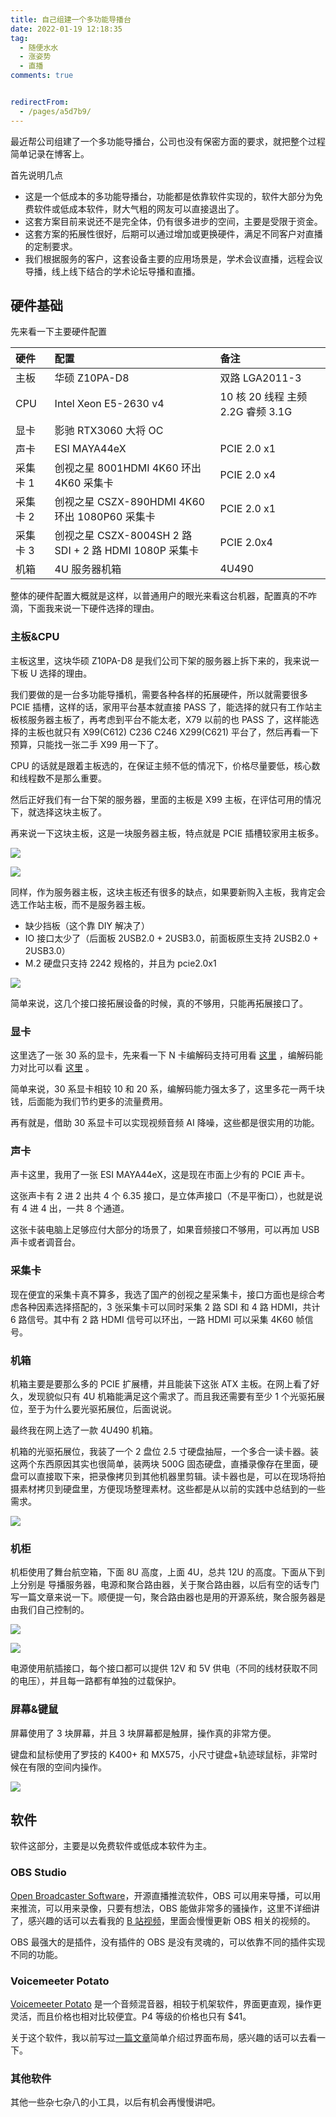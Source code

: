 ```yaml
---
title: 自己组建一个多功能导播台
date: 2022-01-19 12:18:35
tag:
  - 随便水水
  - 涨姿势
  - 直播
comments: true


redirectFrom:
  - /pages/a5d7b9/
---
```


最近帮公司组建了一个多功能导播台，公司也没有保密方面的要求，就把整个过程简单记录在博客上。

<!-- more -->

首先说明几点

- 这是一个低成本的多功能导播台，功能都是依靠软件实现的，软件大部分为免费软件或低成本软件，财大气粗的网友可以直接退出了。
- 这套方案目前来说还不是完全体，仍有很多进步的空间，主要是受限于资金。
- 这套方案的拓展性很好，后期可以通过增加或更换硬件，满足不同客户对直播的定制要求。
- 我们根据服务的客户，这套设备主要的应用场景是，学术会议直播，远程会议导播，线上线下结合的学术论坛导播和直播。

## 硬件基础

先来看一下主要硬件配置

| 硬件     | 配置                                                   | 备注                              |
| :------- | :----------------------------------------------------- | :-------------------------------- |
| 主板     | 华硕 Z10PA-D8                                          | 双路 LGA2011-3                    |
| CPU      | Intel Xeon E5-2630 v4                                  | 10 核 20 线程 主频 2.2G 睿频 3.1G |
| 显卡     | 影驰 RTX3060 大将 OC                                   |                                   |
| 声卡     | ESI MAYA44eX                                           | PCIE 2.0 x1                       |
| 采集卡 1 | 创视之星 8001HDMI 4K60 环出 4K60 采集卡                | PCIE 2.0 x4                       |
| 采集卡 2 | 创视之星 CSZX-890HDMI 4K60 环出 1080P60 采集卡         | PCIE 2.0 x1                       |
| 采集卡 3 | 创视之星 CSZX-8004SH 2 路 SDI + 2 路 HDMI 1080P 采集卡 | PCIE 2.0x4                        |
| 机箱     | 4U 服务器机箱                                          | 4U490                             |

整体的硬件配置大概就是这样，以普通用户的眼光来看这台机器，配置真的不咋滴，下面我来说一下硬件选择的理由。

### 主板&CPU

主板这里，这块华硕 Z10PA-D8 是我们公司下架的服务器上拆下来的，我来说一下板 U 选择的理由。

我们要做的是一台多功能导播机，需要各种各样的拓展硬件，所以就需要很多 PCIE 插槽，这样的话，家用平台基本就直接 PASS 了，能选择的就只有工作站主板核服务器主板了，再考虑到平台不能太老，X79 以前的也 PASS 了，这样能选择的主板也就只有 X99(C612) C236 C246 X299(C621) 平台了，然后再看一下预算，只能找一张二手 X99 用一下了。

CPU 的话就是跟着主板选的，在保证主频不低的情况下，价格尽量要低，核心数和线程数不是那么重要。

然后正好我们有一台下架的服务器，里面的主板是 X99 主板，在评估可用的情况下，就选择这块主板了。

再来说一下这块主板，这是一块服务器主板，特点就是 PCIE 插槽较家用主板多。

![](./img/Clip_20220119_135351.avif)

![](./img/Clip_20220119_134438.avif)

同样，作为服务器主板，这块主板还有很多的缺点，如果要新购入主板，我肯定会选工作站主板，而不是服务器主板。

- 缺少挡板（这个靠 DIY 解决了）
- IO 接口太少了（后面板 2USB2.0 + 2USB3.0，前面板原生支持 2USB2.0 + 2USB3.0）
- M.2 硬盘只支持 2242 规格的，并且为 pcie2.0x1

![](./img/Clip_20220119_135844.avif)

简单来说，这几个接口接拓展设备的时候，真的不够用，只能再拓展接口了。

### 显卡

这里选了一张 30 系的显卡，先来看一下 N 卡编解码支持可用看 [这里](https://developer.nvidia.com/video-encode-and-decode-gpu-support-matrix-new) ，编解码能力对比可以看 [这里](https://developer.nvidia.cn/nvidia-video-codec-sdk) 。

简单来说，30 系显卡相较 10 和 20 系，编解码能力强太多了，这里多花一两千块钱，后面能为我们节约更多的流量费用。

再有就是，借助 30 系显卡可以实现视频音频 AI 降噪，这些都是很实用的功能。

### 声卡

声卡这里，我用了一张 ESI MAYA44eX，这是现在市面上少有的 PCIE 声卡。

这张声卡有 2 进 2 出共 4 个 6.35 接口，是立体声接口（不是平衡口），也就是说有 4 进 4 出，一共 8 个通道。

这张卡装电脑上足够应付大部分的场景了，如果音频接口不够用，可以再加 USB 声卡或者调音台。

### 采集卡

现在便宜的采集卡真不算多，我选了国产的创视之星采集卡，接口方面也是综合考虑各种因素选择搭配的，3 张采集卡可以同时采集 2 路 SDI 和 4 路 HDMI，共计 6 路信号。其中有 2 路 HDMI 信号可以环出，一路 HDMI 可以采集 4K60 帧信号。

### 机箱

机箱主要是要那么多的 PCIE 扩展槽，并且能装下这张 ATX 主板。在网上看了好久，发现貌似只有 4U 机箱能满足这个需求了。而且我还需要有至少 1 个光驱拓展位，至于为什么要光驱拓展位，后面说说。

最终我在网上选了一款 4U490 机箱。

机箱的光驱拓展位，我装了一个 2 盘位 2.5 寸硬盘抽屉，一个多合一读卡器。装这两个东西原因其实也很简单，装两块 500G 固态硬盘，直播录像存在里面，硬盘可以直接取下来，把录像拷贝到其他机器里剪辑。读卡器也是，可以在现场将拍摄素材拷贝到硬盘里，方便现场整理素材。这些都是从以前的实践中总结到的一些需求。

![](./img/01010199.avif)

### 机柜

机柜使用了舞台航空箱，下面 8U 高度，上面 4U，总共 12U 的高度。下面从下到上分别是 导播服务器，电源和聚合路由器，关于聚合路由器，以后有空的话专门写一篇文章来说一下。顺便提一句，聚合路由器也是用的开源系统，聚合服务器是由我们自己控制的。

![](./img/01010197.avif)

![](./img/01010200.avif)

电源使用航插接口，每个接口都可以提供 12V 和 5V 供电（不同的线材获取不同的电压），并且每一路都有单独的过载保护。

### 屏幕&键鼠

屏幕使用了 3 块屏幕，并且 3 块屏幕都是触屏，操作真的非常方便。

键盘和鼠标使用了罗技的 K400+ 和 MX575，小尺寸键盘+轨迹球鼠标，非常时候在有限的空间内操作。

![](./img/01010196.avif)

## 软件

软件这部分，主要是以免费软件或低成本软件为主。

### OBS Studio

[Open Broadcaster Software](https://obsproject.com/)，开源直播推流软件，OBS 可以用来导播，可以用来推流，可以用来录像，只要有想法，OBS 能做非常多的骚操作，这里不详细讲了，感兴趣的话可以去看我的 [B 站视频](https://space.bilibili.com/28474682/channel/seriesdetail?sid=1266908)，里面会慢慢更新 OBS 相关的视频的。

OBS 最强大的是插件，没有插件的 OBS 是没有灵魂的，可以依靠不同的插件实现不同的功能。

### Voicemeeter Potato

[Voicemeeter Potato](https://vb-audio.com/Voicemeeter/) 是一个音频混音器，相较于机架软件，界面更直观，操作更灵活，而且价格也相对比较便宜。P4 等级的价格也只有 $41。

关于这个软件，我以前写过[一篇文章](/2020/voicemeeter.html)简单介绍过界面布局，感兴趣的话可以去看一下。

### 其他软件

其他一些杂七杂八的小工具，以后有机会再慢慢讲吧。
